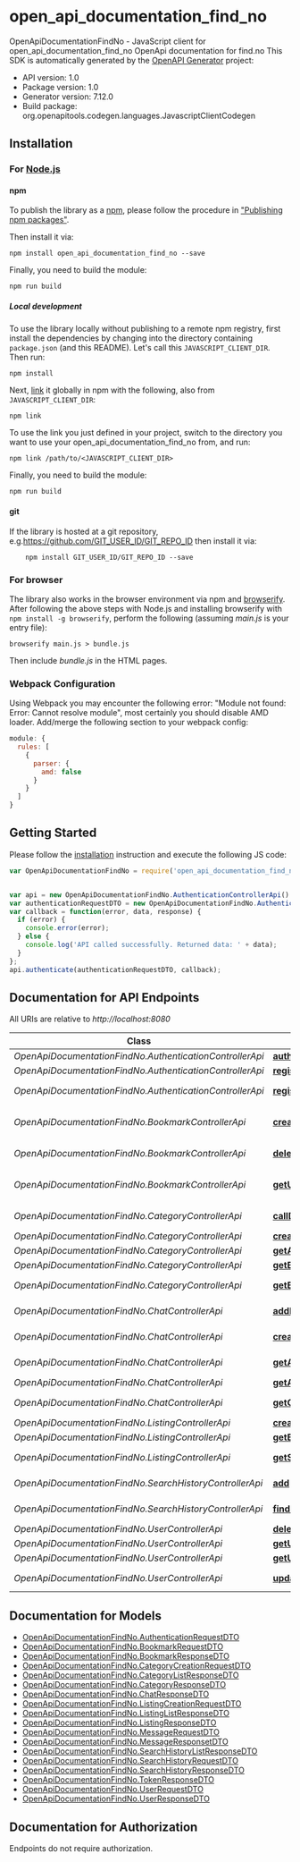 # open_api_documentation_find_no

OpenApiDocumentationFindNo - JavaScript client for open_api_documentation_find_no
OpenApi documentation for find.no
This SDK is automatically generated by the [OpenAPI Generator](https://openapi-generator.tech) project:

- API version: 1.0
- Package version: 1.0
- Generator version: 7.12.0
- Build package: org.openapitools.codegen.languages.JavascriptClientCodegen

## Installation

### For [Node.js](https://nodejs.org/)

#### npm

To publish the library as a [npm](https://www.npmjs.com/), please follow the procedure in ["Publishing npm packages"](https://docs.npmjs.com/getting-started/publishing-npm-packages).

Then install it via:

```shell
npm install open_api_documentation_find_no --save
```

Finally, you need to build the module:

```shell
npm run build
```

##### Local development

To use the library locally without publishing to a remote npm registry, first install the dependencies by changing into the directory containing `package.json` (and this README). Let's call this `JAVASCRIPT_CLIENT_DIR`. Then run:

```shell
npm install
```

Next, [link](https://docs.npmjs.com/cli/link) it globally in npm with the following, also from `JAVASCRIPT_CLIENT_DIR`:

```shell
npm link
```

To use the link you just defined in your project, switch to the directory you want to use your open_api_documentation_find_no from, and run:

```shell
npm link /path/to/<JAVASCRIPT_CLIENT_DIR>
```

Finally, you need to build the module:

```shell
npm run build
```

#### git

If the library is hosted at a git repository, e.g.https://github.com/GIT_USER_ID/GIT_REPO_ID
then install it via:

```shell
    npm install GIT_USER_ID/GIT_REPO_ID --save
```

### For browser

The library also works in the browser environment via npm and [browserify](http://browserify.org/). After following
the above steps with Node.js and installing browserify with `npm install -g browserify`,
perform the following (assuming *main.js* is your entry file):

```shell
browserify main.js > bundle.js
```

Then include *bundle.js* in the HTML pages.

### Webpack Configuration

Using Webpack you may encounter the following error: "Module not found: Error:
Cannot resolve module", most certainly you should disable AMD loader. Add/merge
the following section to your webpack config:

```javascript
module: {
  rules: [
    {
      parser: {
        amd: false
      }
    }
  ]
}
```

## Getting Started

Please follow the [installation](#installation) instruction and execute the following JS code:

```javascript
var OpenApiDocumentationFindNo = require('open_api_documentation_find_no');


var api = new OpenApiDocumentationFindNo.AuthenticationControllerApi()
var authenticationRequestDTO = new OpenApiDocumentationFindNo.AuthenticationRequestDTO(); // {AuthenticationRequestDTO} 
var callback = function(error, data, response) {
  if (error) {
    console.error(error);
  } else {
    console.log('API called successfully. Returned data: ' + data);
  }
};
api.authenticate(authenticationRequestDTO, callback);

```

## Documentation for API Endpoints

All URIs are relative to *http://localhost:8080*

Class | Method | HTTP request | Description
------------ | ------------- | ------------- | -------------
*OpenApiDocumentationFindNo.AuthenticationControllerApi* | [**authenticate**](docs/AuthenticationControllerApi.md#authenticate) | **POST** /api/v1/auth/authenticate | 
*OpenApiDocumentationFindNo.AuthenticationControllerApi* | [**register**](docs/AuthenticationControllerApi.md#register) | **POST** /api/v1/auth/register | 
*OpenApiDocumentationFindNo.AuthenticationControllerApi* | [**registerAdmin**](docs/AuthenticationControllerApi.md#registerAdmin) | **POST** /api/v1/auth/register/admin | 
*OpenApiDocumentationFindNo.BookmarkControllerApi* | [**createBookmark**](docs/BookmarkControllerApi.md#createBookmark) | **POST** /api/v1/bookmarks/create | Create a bookmark for a listing
*OpenApiDocumentationFindNo.BookmarkControllerApi* | [**deleteBookmark**](docs/BookmarkControllerApi.md#deleteBookmark) | **DELETE** /api/v1/bookmarks/{bookmarkId} | Delete a bookmark
*OpenApiDocumentationFindNo.BookmarkControllerApi* | [**getUserBookmarks**](docs/BookmarkControllerApi.md#getUserBookmarks) | **GET** /api/v1/bookmarks/my-bookmarks | Getting all bookmarks for a user
*OpenApiDocumentationFindNo.CategoryControllerApi* | [**callDelete**](docs/CategoryControllerApi.md#callDelete) | **DELETE** /api/v1/category/delete/{id} | 
*OpenApiDocumentationFindNo.CategoryControllerApi* | [**create1**](docs/CategoryControllerApi.md#create1) | **POST** /api/v1/category/create | 
*OpenApiDocumentationFindNo.CategoryControllerApi* | [**getAll**](docs/CategoryControllerApi.md#getAll) | **GET** /api/v1/category/all | 
*OpenApiDocumentationFindNo.CategoryControllerApi* | [**getById1**](docs/CategoryControllerApi.md#getById1) | **GET** /api/v1/category/id/{id} | 
*OpenApiDocumentationFindNo.CategoryControllerApi* | [**getByName**](docs/CategoryControllerApi.md#getByName) | **GET** /api/v1/category/name/{name} | 
*OpenApiDocumentationFindNo.ChatControllerApi* | [**addMessageToChat**](docs/ChatControllerApi.md#addMessageToChat) | **POST** /api/v1/chat/{chatId}/message | 
*OpenApiDocumentationFindNo.ChatControllerApi* | [**createChatFromBuyer**](docs/ChatControllerApi.md#createChatFromBuyer) | **POST** /api/v1/listing/{listingId}/create | 
*OpenApiDocumentationFindNo.ChatControllerApi* | [**getAllChatsForListing**](docs/ChatControllerApi.md#getAllChatsForListing) | **GET** /api/v1/listing/{listingId}/chats | 
*OpenApiDocumentationFindNo.ChatControllerApi* | [**getAllChatsForUser**](docs/ChatControllerApi.md#getAllChatsForUser) | **GET** /api/v1/user/my-chats | 
*OpenApiDocumentationFindNo.ChatControllerApi* | [**getChat**](docs/ChatControllerApi.md#getChat) | **GET** /api/v1/listing/{listingId}/chat | 
*OpenApiDocumentationFindNo.ListingControllerApi* | [**create**](docs/ListingControllerApi.md#create) | **POST** /api/v1/listing/create | 
*OpenApiDocumentationFindNo.ListingControllerApi* | [**getById**](docs/ListingControllerApi.md#getById) | **GET** /api/v1/listing/id/{id} | 
*OpenApiDocumentationFindNo.ListingControllerApi* | [**getSuggestions**](docs/ListingControllerApi.md#getSuggestions) | **GET** /api/v1/listing/get-suggestions | 
*OpenApiDocumentationFindNo.SearchHistoryControllerApi* | [**add**](docs/SearchHistoryControllerApi.md#add) | **POST** /api/v1/search-history/add | 
*OpenApiDocumentationFindNo.SearchHistoryControllerApi* | [**findByUserId**](docs/SearchHistoryControllerApi.md#findByUserId) | **GET** /api/v1/search-history/get-my-history | 
*OpenApiDocumentationFindNo.UserControllerApi* | [**deleteUser**](docs/UserControllerApi.md#deleteUser) | **DELETE** /api/v1/users/{id} | 
*OpenApiDocumentationFindNo.UserControllerApi* | [**getUserByEmail**](docs/UserControllerApi.md#getUserByEmail) | **GET** /api/v1/users/email/{email} | 
*OpenApiDocumentationFindNo.UserControllerApi* | [**getUserById**](docs/UserControllerApi.md#getUserById) | **GET** /api/v1/users/id/{id} | 
*OpenApiDocumentationFindNo.UserControllerApi* | [**updateUser**](docs/UserControllerApi.md#updateUser) | **PUT** /api/v1/users/update-my-profile | 


## Documentation for Models

 - [OpenApiDocumentationFindNo.AuthenticationRequestDTO](docs/AuthenticationRequestDTO.md)
 - [OpenApiDocumentationFindNo.BookmarkRequestDTO](docs/BookmarkRequestDTO.md)
 - [OpenApiDocumentationFindNo.BookmarkResponseDTO](docs/BookmarkResponseDTO.md)
 - [OpenApiDocumentationFindNo.CategoryCreationRequestDTO](docs/CategoryCreationRequestDTO.md)
 - [OpenApiDocumentationFindNo.CategoryListResponseDTO](docs/CategoryListResponseDTO.md)
 - [OpenApiDocumentationFindNo.CategoryResponseDTO](docs/CategoryResponseDTO.md)
 - [OpenApiDocumentationFindNo.ChatResponseDTO](docs/ChatResponseDTO.md)
 - [OpenApiDocumentationFindNo.ListingCreationRequestDTO](docs/ListingCreationRequestDTO.md)
 - [OpenApiDocumentationFindNo.ListingListResponseDTO](docs/ListingListResponseDTO.md)
 - [OpenApiDocumentationFindNo.ListingResponseDTO](docs/ListingResponseDTO.md)
 - [OpenApiDocumentationFindNo.MessageRequestDTO](docs/MessageRequestDTO.md)
 - [OpenApiDocumentationFindNo.MessageResponsetDTO](docs/MessageResponsetDTO.md)
 - [OpenApiDocumentationFindNo.SearchHistoryListResponseDTO](docs/SearchHistoryListResponseDTO.md)
 - [OpenApiDocumentationFindNo.SearchHistoryRequestDTO](docs/SearchHistoryRequestDTO.md)
 - [OpenApiDocumentationFindNo.SearchHistoryResponseDTO](docs/SearchHistoryResponseDTO.md)
 - [OpenApiDocumentationFindNo.TokenResponseDTO](docs/TokenResponseDTO.md)
 - [OpenApiDocumentationFindNo.UserRequestDTO](docs/UserRequestDTO.md)
 - [OpenApiDocumentationFindNo.UserResponseDTO](docs/UserResponseDTO.md)


## Documentation for Authorization

Endpoints do not require authorization.

